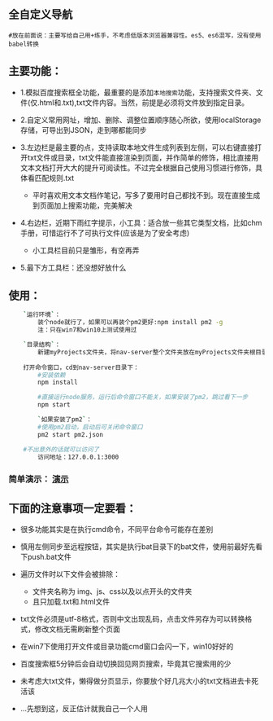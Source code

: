 ﻿## 全自定义导航
	#放在前面说：主要写给自己用+练手，不考虑低版本浏览器兼容性。es5、es6混写，没有使用babel转换
	
## 主要功能：
* 1.模拟百度搜索框全功能，最重要的是添加`本地搜索`功能，支持搜索文件夹、文件(仅.html和.txt),txt文件内容。当然，前提是必须将文件放到指定目录。

* 2.自定义常用网址，增加、删除、调整位置顺序随心所欲，使用localStorage存储，可导出到JSON，走到哪都能同步

* 3.左边栏是最主要的点，支持读取本地文件生成列表到左侧，可以右键直接打开txt文件或目录，txt文件能直接渲染到页面，并作简单的修饰，相比直接用文本文档打开大大的提升可阅读性。不过完全根据自己使用习惯进行修饰，具体看匹配规则.txt
	
	
	*	平时喜欢用文本文档作笔记，写多了要用时自己都找不到。现在直接生成到页面加上搜索功能，完美解决

* 4.右边栏，近期下雨红字提示，小工具：适合放一些其它类型文档，比如chm手册，可惜运行不了可执行文件(应该是为了安全考虑)
	*	小工具栏目前只是雏形，有空再弄

* 5.最下方工具栏：还没想好放什么


## 使用：
``` bash
	`运行环境`：
		装个node就行了，如果可以再装个pm2更好:npm install pm2 -g
		注：只在win7和win10上测试使用过

	`目录结构`：
		新建myProjects文件夹，将nav-server整个文件夹放在myProjects文件夹根目录，myProjects位置随意，但不能放在带中文的文件夹下	
		
	打开命令窗口，cd到nav-server目录下：
		#安装依赖
		npm install

		#直接运行node服务，运行后命令窗口不能关，如果安装了pm2，跳过看下一步
		npm start

		`如果安装了pm2`：
		#使用pm2启动，启动后可关闭命令窗口	
		pm2 start pm2.json

	#不出意外的话就可以访问了
		访问地址：127.0.0.1:3000
```

### 简单演示： [演示](https://huanghb258.github.io/demo)

## 下面的注意事项一定要看：
*	很多功能其实是在执行cmd命令，不同平台命令可能存在差别

*	慎用左侧同步至远程按钮，其实是执行bat目录下的bat文件，使用前最好先看下push.bat文件

*	遍历文件时以下文件会被排除：
	*	文件夹名称为 img、js、css以及以点开头的文件夹
	*	且只加载.txt和.html文件

*	txt文件必须是utf-8格式，否则中文出现乱码，点击文件另存为可以转换格式，修改文档无需刷新整个页面
		
*	在win7下使用打开文件或目录功能cmd窗口会闪一下，win10好好的

*	百度搜索框5分钟后会自动切换回见网页搜索，毕竟其它搜索用的少

*	未考虑大txt文件，懒得做分页显示，你要放个好几兆大小的txt文档进去卡死活该

*	...先想到这，反正估计就我自己一个人用

		